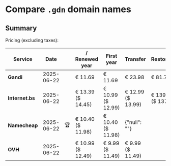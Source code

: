 # Compare `.gdn` domain names

## Summary

Pricing (excluding taxes):

| Service | Date |  | / Renewed year | First year | Transfer | Restoration |
|--|--|--|--|--|--|--|
| **Gandi** | 2025-06-22 |  | € 11.69 | € 11.69 | € 23.98 | € 81.75 |
| **Internet.bs** | 2025-06-22 |  | € 13.39<br>($ 14.45) | € 10.99<br>($ 12.99) | € 12.99<br>($ 13.99) | € 139.35<br>($ 137.49) |
| **Namecheap** | 2025-06-22 | 🏆 | € 10.40<br>($ 11.98) | € 10.40<br>($ 11.98) | {"null": ""} |  |
| **OVH** | 2025-06-22 |  | € 10.99<br>($ 12.49) | € 9.99<br>($ 11.49) | € 9.99<br>($ 11.49) |  |

